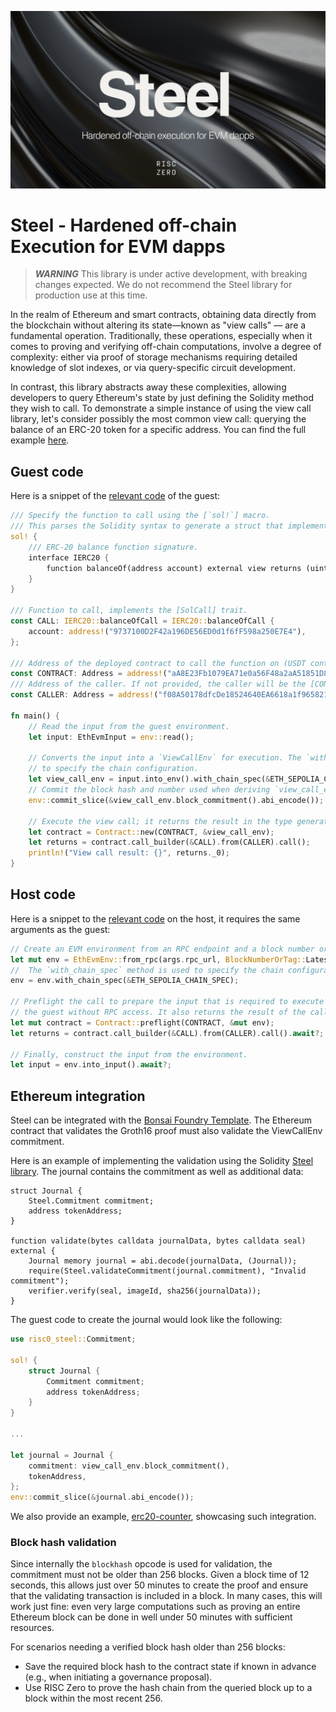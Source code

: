 ![Steel banner](./steel-banner.png)

# Steel - Hardened off-chain Execution for EVM dapps

> ***WARNING***
> This library is under active development, with breaking changes expected.
> We do not recommend the Steel library for production use at this time.

In the realm of Ethereum and smart contracts, obtaining data directly from the blockchain without altering its state—known as "view calls" — are a fundamental operation.
Traditionally, these operations, especially when it comes to proving and verifying off-chain computations, involve a degree of complexity: either via proof of storage mechanisms requiring detailed knowledge of slot indexes, or via query-specific circuit development.

In contrast, this library abstracts away these complexities, allowing developers to query Ethereum's state by just defining the Solidity method they wish to call.
To demonstrate a simple instance of using the view call library, let's consider possibly the most common view call: querying the balance of an ERC-20 token for a specific address.
You can find the full example [here](../examples/erc20/README.md).

## Guest code

Here is a snippet of the [relevant code](../examples/erc20/methods/guest/src/main.rs) of the guest:

```rust
/// Specify the function to call using the [`sol!`] macro.
/// This parses the Solidity syntax to generate a struct that implements the [SolCall] trait.
sol! {
    /// ERC-20 balance function signature.
    interface IERC20 {
        function balanceOf(address account) external view returns (uint);
    }
}

/// Function to call, implements the [SolCall] trait.
const CALL: IERC20::balanceOfCall = IERC20::balanceOfCall {
    account: address!("9737100D2F42a196DE56ED0d1f6fF598a250E7E4"),
};

/// Address of the deployed contract to call the function on (USDT contract on Sepolia).
const CONTRACT: Address = address!("aA8E23Fb1079EA71e0a56F48a2aA51851D8433D0");
/// Address of the caller. If not provided, the caller will be the [CONTRACT].
const CALLER: Address = address!("f08A50178dfcDe18524640EA6618a1f965821715");

fn main() {
    // Read the input from the guest environment.
    let input: EthEvmInput = env::read();

    // Converts the input into a `ViewCallEnv` for execution. The `with_chain_spec` method is used
    // to specify the chain configuration.
    let view_call_env = input.into_env().with_chain_spec(&ETH_SEPOLIA_CHAIN_SPEC);
    // Commit the block hash and number used when deriving `view_call_env` to the journal.
    env::commit_slice(&view_call_env.block_commitment().abi_encode());

    // Execute the view call; it returns the result in the type generated by the `sol!` macro.
    let contract = Contract::new(CONTRACT, &view_call_env);
    let returns = contract.call_builder(&CALL).from(CALLER).call();
    println!("View call result: {}", returns._0);
}

```

## Host code

Here is a snippet to the [relevant code](../examples/erc20/host/src/main.rs) on the host, it requires the same arguments as the guest:

```rust
// Create an EVM environment from an RPC endpoint and a block number or tag.
let mut env = EthEvmEnv::from_rpc(args.rpc_url, BlockNumberOrTag::Latest).await?;
//  The `with_chain_spec` method is used to specify the chain configuration.
env = env.with_chain_spec(&ETH_SEPOLIA_CHAIN_SPEC);

// Preflight the call to prepare the input that is required to execute the function in
// the guest without RPC access. It also returns the result of the call.
let mut contract = Contract::preflight(CONTRACT, &mut env);
let returns = contract.call_builder(&CALL).from(CALLER).call().await?;

// Finally, construct the input from the environment.
let input = env.into_input().await?;
```

## Ethereum integration

Steel can be integrated with the [Bonsai Foundry Template]. The Ethereum contract that validates the Groth16 proof must also validate the ViewCallEnv commitment.

Here is an example of implementing the validation using the Solidity [Steel library]. The journal contains the commitment as well as additional data:

```Solidity
struct Journal {
    Steel.Commitment commitment;
    address tokenAddress;
}

function validate(bytes calldata journalData, bytes calldata seal) external {
    Journal memory journal = abi.decode(journalData, (Journal));
    require(Steel.validateCommitment(journal.commitment), "Invalid commitment");
    verifier.verify(seal, imageId, sha256(journalData));
}
```

The guest code to create the journal would look like the following:

```rust
use risc0_steel::Commitment;

sol! {
    struct Journal {
        Commitment commitment;
        address tokenAddress;
    }
}

...

let journal = Journal {
    commitment: view_call_env.block_commitment(),
    tokenAddress,
};
env::commit_slice(&journal.abi_encode());
```

We also provide an example, [erc20-counter], showcasing such integration.

### Block hash validation

Since internally the `blockhash` opcode is used for validation, the commitment must not be older than 256 blocks.
Given a block time of 12 seconds, this allows just over 50 minutes to create the proof and ensure that the validating transaction is included in a block.
In many cases, this will work just fine: even very large computations such as proving an entire Ethereum block can be done in well under 50 minutes with sufficient resources.

For scenarios needing a verified block hash older than 256 blocks:

* Save the required block hash to the contract state if known in advance (e.g., when initiating a governance proposal).
* Use RISC Zero to prove the hash chain from the queried block up to a block within the most recent 256.

[erc20-counter]: ../examples/erc20-counter/README.md
[Bonsai Foundry Template]: https://github.com/risc0/bonsai-foundry-template
[Steel library]: ../contracts/src/steel/Steel.sol
